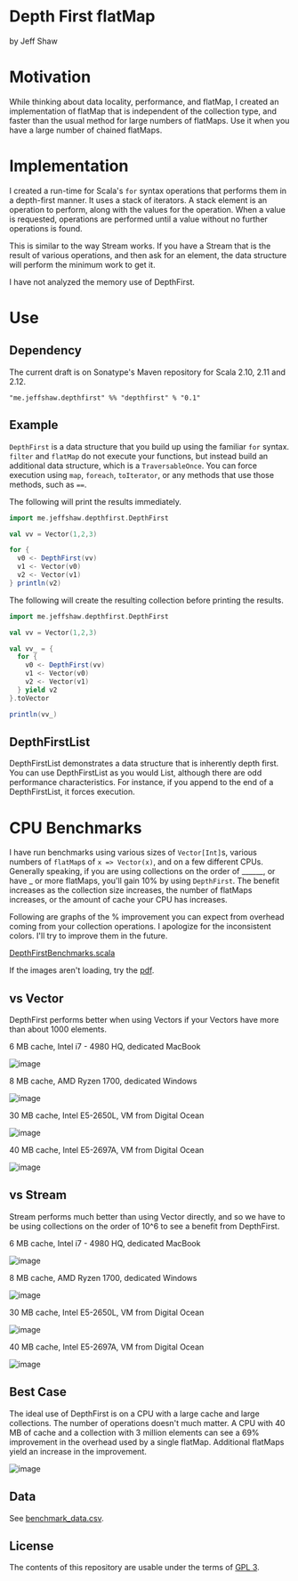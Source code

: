 # Depth First flatMap

by Jeff Shaw

# Motivation

While thinking about data locality, performance, and flatMap, I created an implementation of flatMap that is independent of the collection type, and faster than the usual method for large numbers of flatMaps. Use it when you have a large number of chained flatMaps.

# Implementation

I created a run-time for Scala's `for` syntax operations that performs them in a depth-first manner. It uses a stack of iterators. A stack element is an operation to perform, along with the values for the operation. When a value is requested, operations are performed until a value without no further operations is found.

This is similar to the way Stream works. If you have a Stream that is the result of various operations, and then ask for an element, the data structure will perform the minimum work to get it.

I have not analyzed the memory use of DepthFirst.

# Use

## Dependency

The current draft is on Sonatype's Maven repository for Scala 2.10, 2.11 and 2.12.

`"me.jeffshaw.depthfirst" %% "depthfirst" % "0.1"`

## Example

`DepthFirst` is a data structure that you build up using the familiar `for` syntax. `filter` and `flatMap` do not execute your functions, but instead build an additional data structure, which is a `TraversableOnce`. You can force execution using `map`, `foreach`, `toIterator`, or any methods that use those methods, such as `==`.

The following will print the results immediately.

```scala
import me.jeffshaw.depthfirst.DepthFirst

val vv = Vector(1,2,3)

for {
  v0 <- DepthFirst(vv)
  v1 <- Vector(v0)
  v2 <- Vector(v1)
} println(v2)
```

The following will create the resulting collection before printing the results.

```scala
import me.jeffshaw.depthfirst.DepthFirst

val vv = Vector(1,2,3)

val vv_ = {
  for {
    v0 <- DepthFirst(vv)
    v1 <- Vector(v0)
    v2 <- Vector(v1)
  } yield v2
}.toVector

println(vv_)
```

## DepthFirstList

DepthFirstList demonstrates a data structure that is inherently depth first. You can use DepthFirstList as you would List, although there are odd performance characteristics. For instance, if you append to the end of a DepthFirstList, it forces execution.

# CPU Benchmarks

I have run benchmarks using various sizes of `Vector[Int]`s, various numbers of `flatMap`s of `x => Vector(x)`, and on a few different CPUs. Generally speaking, if you are using collections on the order of ______, or have _ or more flatMaps, you'll gain 10% by using `DepthFirst`. The benefit increases as the collection size increases, the number of flatMaps increases, or the amount of cache your CPU has increases.

Following are graphs of the % improvement you can expect from overhead coming from your collection operations. I apologize for the inconsistent colors. I'll try to improve them in the future.

[DepthFirstBenchmarks.scala](benchmarks/src/main/scala/me/jeffshaw/depthfirst/benchmarks/DepthFirstBenchmarks.scala)

If the images aren't loading, try the [pdf](https://drive.google.com/open?id=0B8oSBVnQGD_wNV9YblNCVnVJU1k).

## vs Vector

DepthFirst performs better when using Vectors if your Vectors have more than about 1000 elements.

6 MB cache, Intel i7 - 4980 HQ, dedicated MacBook

![image](https://www.jeffshaw.me/depthfirst/M0/6.png)

8 MB cache, AMD Ryzen 1700, dedicated Windows

![image](https://www.jeffshaw.me/depthfirst/M0/8.png)

30 MB cache, Intel E5-2650L, VM from Digital Ocean

![image](https://www.jeffshaw.me/depthfirst/M0/30.png)

40 MB cache, Intel E5-2697A, VM from Digital Ocean

![image](https://www.jeffshaw.me/depthfirst/M0/40.png)

## vs Stream

Stream performs much better than using Vector directly, and so we have to be using collections on the order of 10^6 to see a benefit from DepthFirst.

6 MB cache, Intel i7 - 4980 HQ, dedicated MacBook

![image](https://www.jeffshaw.me/depthfirst/M0/6stream.png)

8 MB cache, AMD Ryzen 1700, dedicated Windows

![image](https://www.jeffshaw.me/depthfirst/M0/8stream.png)

30 MB cache, Intel E5-2650L, VM from Digital Ocean

![image](https://www.jeffshaw.me/depthfirst/M0/30stream.png)

40 MB cache, Intel E5-2697A, VM from Digital Ocean

![image](https://www.jeffshaw.me/depthfirst/M0/40stream.png)

## Best Case

The ideal use of DepthFirst is on a CPU with a large cache and large collections. The number of operations doesn't much matter. A CPU with 40 MB of cache and a collection with 3 million elements can see a 69% improvement in the overhead used by a single flatMap. Additional flatMaps yield an increase in the improvement.

![image](https://www.jeffshaw.me/depthfirst/M0/40big.png)

## Data

See [benchmark_data.csv](benchmarks/benchmark_data.csv).

## License

The contents of this repository are usable under the terms of [GPL 3](https://www.gnu.org/licenses/gpl-3.0.en.html).
